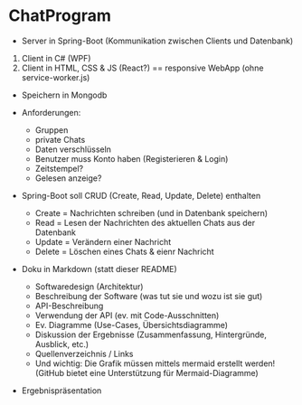 # ChatProgram

- Server in Spring-Boot (Kommunikation zwischen Clients und Datenbank)
1. Client in C# (WPF)
2. Client in HTML, CSS & JS (React?) == responsive WebApp (ohne service-worker.js)

- Speichern in Mongodb

- Anforderungen:
  - Gruppen
  - private Chats
  - Daten verschlüsseln
  - Benutzer muss Konto haben (Registerieren & Login)
  - Zeitstempel?
  - Gelesen anzeige?

- Spring-Boot soll CRUD (Create, Read, Update, Delete) enthalten
  - Create = Nachrichten schreiben (und in Datenbank speichern)
  - Read = Lesen der Nachrichten des aktuellen Chats aus der Datenbank
  - Update = Verändern einer Nachricht
  - Delete = Löschen eines Chats & eienr Nachricht

- Doku in Markdown (statt dieser README)
  - Softwaredesign (Architektur)
  - Beschreibung der Software (was tut sie und wozu ist sie gut)
  - API-Beschreibung
  - Verwendung der API (ev. mit Code-Ausschnitten)
  - Ev. Diagramme (Use-Cases, Übersichtsdiagramme)
  - Diskussion der Ergebnisse (Zusammenfassung, Hintergründe, Ausblick, etc.)
  - Quellenverzeichnis / Links
  - Und wichtig: Die Grafik müssen mittels mermaid erstellt werden! (GitHub bietet eine Unterstützung für Mermaid-Diagramme)

- Ergebnispräsentation
